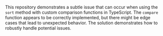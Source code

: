 This repository demonstrates a subtle issue that can occur when using the `sort` method with custom comparison functions in TypeScript.  The `compare` function appears to be correctly implemented, but there might be edge cases that lead to unexpected behavior.  The solution demonstrates how to robustly handle potential issues.
